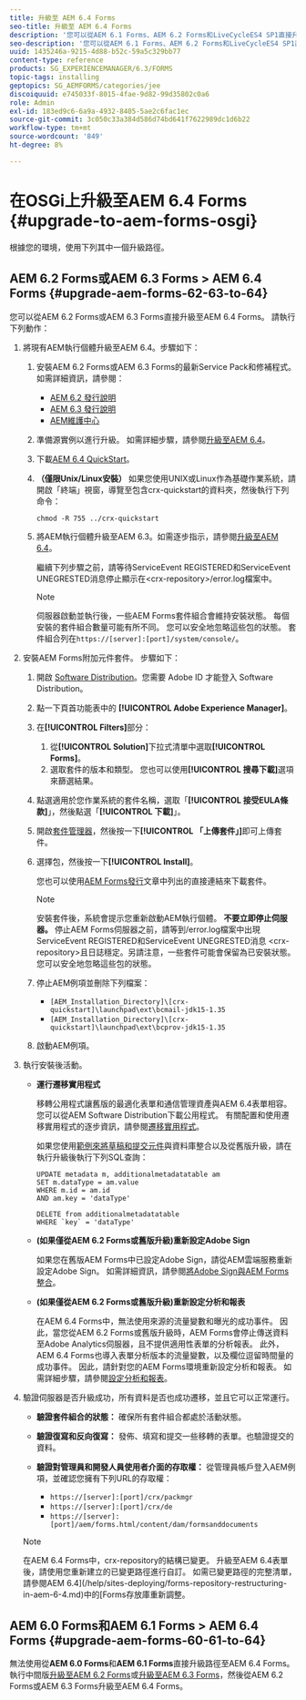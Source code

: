 ```yaml
---
title: 升級至 AEM 6.4 Forms
seo-title: 升級至 AEM 6.4 Forms
description: '您可以從AEM 6.1 Forms、AEM 6.2 Forms和LiveCycleES4 SP1直接升級至AEM 6.3 Forms。 '
seo-description: '您可以從AEM 6.1 Forms、AEM 6.2 Forms和LiveCycleES4 SP1直接升級至AEM 6.3 Forms。 '
uuid: 1435246a-9215-4d88-b52c-59a5c329bb77
content-type: reference
products: SG_EXPERIENCEMANAGER/6.3/FORMS
topic-tags: installing
geptopics: SG_AEMFORMS/categories/jee
discoiquuid: e745033f-8015-4fae-9d82-99d35802c0a6
role: Admin
exl-id: 183ed9c6-6a9a-4932-8405-5ae2c6fac1ec
source-git-commit: 3c050c33a384d586d74bd641f7622989dc1d6b22
workflow-type: tm+mt
source-wordcount: '849'
ht-degree: 8%

---
```


# 在OSGi上升級至AEM 6.4 Forms {#upgrade-to-aem-forms-osgi}

根據您的環境，使用下列其中一個升級路徑。

## AEM 6.2 Forms或AEM 6.3 Forms > AEM 6.4 Forms {#upgrade-aem-forms-62-63-to-64}

您可以從AEM 6.2 Forms或AEM 6.3 Forms直接升級至AEM 6.4 Forms。 請執行下列動作：

1. 將現有AEM執行個體升級至AEM 6.4。步驟如下：

   1. 安裝AEM 6.2 Forms或AEM 6.3 Forms的最新Service Pack和修補程式。 如需詳細資訊，請參閱：

      * [AEM 6.2 發行說明](https://helpx.adobe.com/tw/experience-manager/6-2/release-notes.html)
      * [AEM 6.3 發行說明](https://helpx.adobe.com/tw/experience-manager/6-3/release-notes.html)
      * [AEM維護中心](https://helpx.adobe.com/tw/experience-manager/aem-releases-updates.html)
   1. 準備源實例以進行升級。 如需詳細步驟，請參閱[升級至AEM 6.4](/help/sites-deploying/upgrade.md#preparing%20the%20source%20instance)。
   1. 下載[AEM 6.4 QuickStart](/help/sites-deploying/deploy.md#getting%20the%20software)。
   1. **（僅限Unix/Linux安裝）** 如果您使用UNIX或Linux作為基礎作業系統，請開啟「終端」視窗，導覽至包含crx-quickstart的資料夾，然後執行下列命令：

      `chmod -R 755 ../crx-quickstart`

   1. 將AEM執行個體升級至AEM 6.3。如需逐步指示，請參閱[升級至AEM 6.4](/help/sites-deploying/upgrade.md)。

      繼續下列步驟之前，請等待ServiceEvent REGISTERED和ServiceEvent UNEGRESTED消息停止顯示在&lt;crx-repository>/error.log檔案中。

      >[!NOTE]
      >
      >伺服器啟動並執行後，一些AEM Forms套件組合會維持安裝狀態。 每個安裝的套件組合數量可能有所不同。 您可以安全地忽略這些包的狀態。 套件組合列在`https://[server]:[port]/system/console/`。


1. 安裝AEM Forms附加元件套件。 步驟如下：

   1. 開啟 [Software Distribution](https://experience.adobe.com/downloads)。您需要 Adobe ID 才能登入 Software Distribution。
   1. 點一下頁首功能表中的 **[!UICONTROL Adobe Experience Manager]**。
   1. 在&#x200B;**[!UICONTROL Filters]**&#x200B;部分：
      1. 從&#x200B;**[!UICONTROL Solution]**&#x200B;下拉式清單中選取&#x200B;**[!UICONTROL Forms]**。
      1. 選取套件的版本和類型。 您也可以使用&#x200B;**[!UICONTROL 搜尋下載]**&#x200B;選項來篩選結果。
   1. 點選適用於您作業系統的套件名稱，選取「**[!UICONTROL 接受EULA條款]**」，然後點選「**[!UICONTROL 下載]**」。
   1. 開啟[套件管理器](https://docs.adobe.com/content/help/zh-Hant/experience-manager-65/administering/contentmanagement/package-manager.html)，然後按一下&#x200B;**[!UICONTROL 「上傳套件」]**&#x200B;即可上傳套件。
   1. 選擇包，然後按一下&#x200B;**[!UICONTROL Install]**。

      您也可以使用[AEM Forms發行](https://helpx.adobe.com/aem-forms/kb/aem-forms-releases.html)文章中列出的直接連結來下載套件。

      >[!NOTE]
      >
      >安裝套件後，系統會提示您重新啟動AEM執行個體。 **不要立即停止伺服器。** 停止AEM Forms伺服器之前，請等到/error.log檔案中出現ServiceEvent REGISTERED和ServiceEvent UNEGRESTED消息 &lt;crx-repository>且日誌穩定。另請注意，一些套件可能會保留為已安裝狀態。 您可以安全地忽略這些包的狀態。

   1. 停止AEM例項並刪除下列檔案：

      * `[AEM_Installation_Directory]\[crx-quickstart]\launchpad\ext\bcmail-jdk15-1.35`
      * `[AEM_Installation_Directory]\[crx-quickstart]\launchpad\ext\bcprov-jdk15-1.35`
   1. 啟動AEM例項。


1. 執行安裝後活動。

   * **運行遷移實用程式**

      移轉公用程式讓舊版的最適化表單和通信管理資產與AEM 6.4表單相容。 您可以從AEM Software Distribution下載公用程式。 有關配置和使用遷移實用程式的逐步資訊，請參閱[遷移實用程式](/help/forms/using/migration-utility.md)。

      如果您使用[範例來將草稿和提交元件](integrate-draft-submission-database.md)與資料庫整合以及從舊版升級，請在執行升級後執行下列SQL查詢：

      ```
      UPDATE metadata m, additionalmetadatatable am
      SET m.dataType = am.value
      WHERE m.id = am.id
      AND am.key = 'dataType'
      ```

      ```
      DELETE from additionalmetadatatable
      WHERE `key` = 'dataType'
      ```

   * **(如果僅從AEM 6.2 Forms或舊版升級)重新設定Adobe Sign**

      如果您在舊版AEM Forms中已設定Adobe Sign，請從AEM雲端服務重新設定Adobe Sign。 如需詳細資訊，請參閱[將Adobe Sign與AEM Forms整合](/help/forms/using/adobe-sign-integration-adaptive-forms.md)。

   * **(如果僅從AEM 6.2 Forms或舊版升級)重新設定分析和報表**

      在AEM 6.4 Forms中，無法使用來源的流量變數和曝光的成功事件。 因此，當您從AEM 6.2 Forms或舊版升級時，AEM Forms會停止傳送資料至Adobe Analytics伺服器，且不提供適用性表單的分析報表。 此外，AEM 6.4 Forms也導入表單分析版本的流量變數，以及欄位逗留時間量的成功事件。 因此，請針對您的AEM Forms環境重新設定分析和報表。 如需詳細步驟，請參閱[設定分析和報表](/help/forms/using/configure-analytics-forms-documents.md)。

1. 驗證伺服器是否升級成功，所有資料是否也成功遷移，並且它可以正常運行。

   * **驗證套件組合的狀態：** 確保所有套件組合都處於活動狀態。
   * **驗證復寫和反向復寫：** 發佈、填寫和提交一些移轉的表單。也驗證提交的資料。
   * **驗證對管理員和開發人員使用者介面的存取權：** 從管理員帳戶登入AEM例項，並確認您擁有下列URL的存取權：

      * `https://[server]:[port]/crx/packmgr`
      * `https://[server]:[port]/crx/de`
      * `https://[server]:[port]/aem/forms.html/content/dam/formsanddocuments`

   >[!NOTE]
   在AEM 6.4 Forms中，crx-repository的結構已變更。 升級至AEM 6.4表單後，請使用您重新建立的已變更路徑進行自訂。 如需已變更路徑的完整清單，請參閱AEM 6.4](/help/sites-deploying/forms-repository-restructuring-in-aem-6-4.md)中的[Forms存放庫重新調整。

## AEM 6.0 Forms和AEM 6.1 Forms > AEM 6.4 Forms {#upgrade-aem-forms-60-61-to-64}

無法使用從&#x200B;**AEM 6.0 Forms**&#x200B;和&#x200B;**AEM 6.1 Forms**&#x200B;直接升級路徑至AEM 6.4 Forms。 執行中間版[升級至AEM 6.2 Forms](/help/forms/using/upgrade.md)或[升級至AEM 6.3 Forms](/help/forms/using/upgrade.md)，然後從AEM 6.2 Forms或AEM 6.3 Forms升級至AEM 6.4 Forms。
